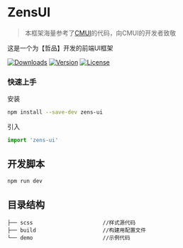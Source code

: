 # ZensUI
>本框架海量参考了[CMUI](https://github.com/tgoufe/CyanMapleDesign)的代码，向CMUI的开发者致敬

这是一个为【哲品】开发的前端UI框架

<p align="left">
  <a href="https://npmcharts.com/compare/zens-ui?minimal=true"><img src="https://img.shields.io/npm/dm/zens-ui.svg" alt="Downloads"></a>
  <a href="https://www.npmjs.com/package/zens-ui"><img src="https://img.shields.io/npm/v/zens-ui.svg" alt="Version"></a>
  <a href="https://www.npmjs.com/package/zens-ui"><img src="https://img.shields.io/npm/l/zens-ui.svg" alt="License"></a>
</p>

### 快速上手
安装
```bash
npm install --save-dev zens-ui
```
引入
```javascript
import 'zens-ui'
```


## 开发脚本
```bash
npm run dev
```


## 目录结构
```
├── scss                      //样式源代码                     
├── build                     //构建用配置文件
└── demo                      //示例代码
```

